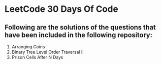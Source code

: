 # LeetCode 30 Days Of Code

## Following are the solutions of the questions that have been included in the following repository:
1. Arranging Coins
2. Binary Tree Level Order Traversal II
3. Prison Cells After N Days
